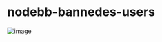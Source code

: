 # nodebb-bannedes-users

![image](https://user-images.githubusercontent.com/83726826/134445649-f96da959-234f-4b5d-99b7-6cebba8ed8e6.png)
